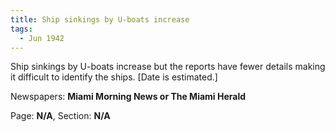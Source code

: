 ```yaml
---  
title: Ship sinkings by U-boats increase  
tags:  
  - Jun 1942  
---  
```

  
Ship sinkings by U-boats increase but the reports have fewer details making it difficult to identify the ships. [Date is estimated.]  
  
Newspapers: **Miami Morning News or The Miami Herald**  
  
Page: **N/A**, Section: **N/A** 
